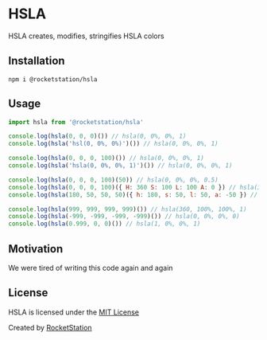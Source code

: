 # HSLA

HSLA creates, modifies, stringifies HSLA colors

## Installation

```
npm i @rocketstation/hsla
```

## Usage

```javascript
import hsla from '@rocketstation/hsla'

console.log(hsla(0, 0, 0)()) // hsla(0, 0%, 0%, 1)
console.log(hsla('hsl(0, 0%, 0%)')()) // hsla(0, 0%, 0%, 1)

console.log(hsla(0, 0, 0, 100)()) // hsla(0, 0%, 0%, 1)
console.log(hsla('hsla(0, 0%, 0%, 1)')()) // hsla(0, 0%, 0%, 1)

console.log(hsla(0, 0, 0, 100)(50)) // hsla(0, 0%, 0%, 0.5)
console.log(hsla(0, 0, 0, 100)({ H: 360 S: 100 L: 100 A: 0 }) // hsla(360, 100%, 100%, 0)
console.log(hsla(180, 50, 50, 50)({ h: 180, s: 50, l: 50, a: -50 }) // hsla(360, 100%, 100%, 0)

console.log(hsla(999, 999, 999, 999)()) // hsla(360, 100%, 100%, 1)
console.log(hsla(-999, -999, -999, -999)()) // hsla(0, 0%, 0%, 0)
console.log(hsla(0.999, 0, 0)()) // hsla(1, 0%, 0%, 1)
```

## Motivation

We were tired of writing this code again and again

## License

HSLA is licensed under the [MIT License](http://opensource.org/licenses/MIT)

Created by [RocketStation](http://rstation.io)
